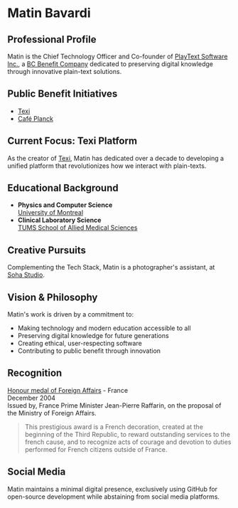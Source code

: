 # Matin Bavardi
## Professional Profile
Matin is the Chief Technology Officer and Co-founder of [PlayText Software Inc.](https://texi.app/company/), a [BC Benefit Company](https://www.centreforsocialenterprise.com/benefit-company/) dedicated to preserving digital knowledge through innovative plain-text solutions. 

## Public Benefit Initiatives
* [Texi](https://texi.app)
* [Café Planck](https://matinbavardi.github.io/cafeplanck/)

## Current Focus: Texi Platform
As the creator of [Texi](https://texi.app/), Matin has dedicated over a decade to developing a unified platform that revolutionizes how we interact with plain-texts.

## Educational Background
* **Physics and Computer Science**  
  [University of Montreal](https://phys.umontreal.ca/accueil/) 
* **Clinical Laboratory Science**  
  [TUMS School of Allied Medical Sciences](https://en.tums.ac.ir/en/department/major/412/clinical-laboratory-sciences-cls-)

## Creative Pursuits
Complementing the Tech Stack, Matin is a photographer's assistant, at [Soha Studio](https://diansoha.com).

## Vision & Philosophy
Matin's work is driven by a commitment to:

- Making technology and modern education accessible to all
- Preserving digital knowledge for future generations
- Creating ethical, user-respecting software
- Contributing to public benefit through innovation

## Recognition
[Honour medal of Foreign Affairs](http://www.france-phaleristique.com/medaille_honneur_affaires_etrangeres.htm) - France    
December 2004   
Issued by, France Prime Minister Jean-Pierre Raffarin, on the proposal of the Ministry of Foreign Affairs.   
> This prestigious award is a French decoration, created at the beginning of the Third Republic, to reward outstanding services to the french cause, and to recognize acts of courage and devotion to duties performed for French citizens outside of France.

## Social Media
Matin maintains a minimal digital presence, exclusively using GitHub for open-source development while abstaining from social media platforms. 
